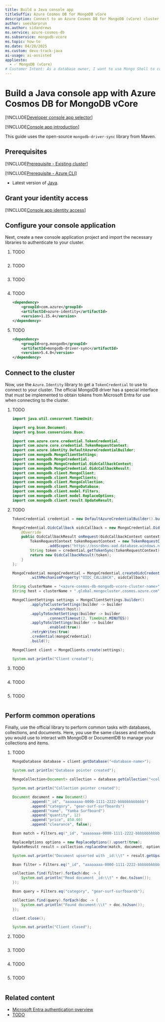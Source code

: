 ```yaml
---
title: Build a Java console app
titleSuffix: Azure Cosmos DB for MongoDB vCore
description: Connect to an Azure Cosmos DB for MongoDB (vCore) cluster by using a Java console application in your preferred developer language.
author: seesharprun
ms.author: sidandrews
ms.service: azure-cosmos-db
ms.subservice: mongodb-vcore
ms.topic: how-to
ms.date: 04/28/2025
ms.custom: devx-track-java
ai-usage: ai-assisted
appliesto:
  - ✅ MongoDB (vCore)
# Customer Intent: As a database owner, I want to use Mongo Shell to connect to and query my database and collections.
---
```


# Build a Java console app with Azure Cosmos DB for MongoDB vCore

[!INCLUDE[Developer console app selector](includes/build-console-app-dev-selector.md)]

[!INCLUDE[Console app introduction](includes/console-app-introduction.md)]

This guide uses the open-source `mongodb-driver-sync` library from Maven.

## Prerequisites

[!INCLUDE[Prerequisite - Existing cluster](includes/prereq-existing-cluster.md)]

[!INCLUDE[Prerequisite - Azure CLI](includes/prereq-azure-cli.md)]

- Latest version of [Java](/java/openjdk).

## Grant your identity access

[!INCLUDE[Console app identity access](includes/console-app-identity-access.md)]

## Configure your console application

Next, create a new console application project and import the necessary libraries to authenticate to your cluster.

1. TODO

    ```bash

    ```

1. TODO

    ```bash

    ```

1. TODO

    ```bash

    ```
    
1. TODO

    ```xml
    <dependency>
        <groupId>com.azure</groupId>
        <artifactId>azure-identity</artifactId>
        <version>1.15.4</version>
    </dependency>
    ```
    
1. TODO
    
    ```xml
    <dependency>
        <groupId>org.mongodb</groupId>
        <artifactId>mongodb-driver-sync</artifactId>
        <version>5.4.0</version>
    </dependency>
    ```

## Connect to the cluster

Now, use the `Azure.Identity` library to get a `TokenCredential` to use to connect to your cluster. The official MongoDB driver has a special interface that must be implemented to obtain tokens from Microsoft Entra for use when connecting to the cluster.

1. TODO

    ```java
    import java.util.concurrent.TimeUnit;
    
    import org.bson.Document;
    import org.bson.conversions.Bson;
    
    import com.azure.core.credential.TokenCredential;
    import com.azure.core.credential.TokenRequestContext;
    import com.azure.identity.DefaultAzureCredentialBuilder;
    import com.mongodb.MongoClientSettings;
    import com.mongodb.MongoCredential;
    import com.mongodb.MongoCredential.OidcCallbackContext;
    import com.mongodb.MongoCredential.OidcCallbackResult;
    import com.mongodb.client.MongoClient;
    import com.mongodb.client.MongoClients;
    import com.mongodb.client.MongoCollection;
    import com.mongodb.client.MongoDatabase;
    import com.mongodb.client.model.Filters;
    import com.mongodb.client.model.ReplaceOptions;
    import com.mongodb.client.result.UpdateResult;
    ```

1. TODO

    ```java
    TokenCredential credential = new DefaultAzureCredentialBuilder().build();

    MongoCredential.OidcCallback oidcCallback = new MongoCredential.OidcCallback() {
        @Override
        public OidcCallbackResult onRequest(OidcCallbackContext context) {
            TokenRequestContext tokenRequestContext = new TokenRequestContext()
                    .addScopes("https://ossrdbms-aad.database.windows.net/.default");
            String token = credential.getTokenSync(tokenRequestContext).getToken();
            return new OidcCallbackResult(token);
        }
    };

    MongoCredential mongoCredential = MongoCredential.createOidcCredential(null)
            .withMechanismProperty("OIDC_CALLBACK", oidcCallback);

    String clusterName = "<azure-cosmos-db-mongodb-vcore-cluster-name>";
    String host = clusterName + ".global.mongocluster.cosmos.azure.com";

    MongoClientSettings settings = MongoClientSettings.builder()
            .applyToClusterSettings(builder -> builder
                    .srvHost(host))
            .applyToSocketSettings(builder -> builder
                    .connectTimeout(2, TimeUnit.MINUTES))
            .applyToSslSettings(builder -> builder
                    .enabled(true))
            .retryWrites(true)
            .credential(mongoCredential)
            .build();

    MongoClient client = MongoClients.create(settings);

    System.out.println("Client created");
    ```

1. TODO

    ```java
    
    ```

1. TODO

    ```java
    
    ```

1. TODO

    ```java
    
    ```

## Perform common operations

Finally, use the official library to perform common tasks with databases, collections, and documents. Here, you use the same classes and methods you would use to interact with MongoDB or DocumentDB to manage your collections and items.

1. TODO

    ```java
    MongoDatabase database = client.getDatabase("<database-name>");

    System.out.println("Database pointer created");

    MongoCollection<Document> collection = database.getCollection("<collection-name>");

    System.out.println("Collection pointer created");

    Document document = new Document()
            .append("_id", "aaaaaaaa-0000-1111-2222-bbbbbbbbbbbb")
            .append("category", "gear-surf-surfboards")
            .append("name", "Yamba Surfboard")
            .append("quantity", 12)
            .append("price", 850.00)
            .append("clearance", false);

    Bson match = Filters.eq("_id", "aaaaaaaa-0000-1111-2222-bbbbbbbbbbbb");

    ReplaceOptions options = new ReplaceOptions().upsert(true);
    UpdateResult result = collection.replaceOne(match, document, options);

    System.out.println("Document upserted with _id:\\t" + result.getUpsertedId().asString().getValue());

    Bson filter = Filters.eq("_id", "aaaaaaaa-0000-1111-2222-bbbbbbbbbbbb");

    collection.find(filter).forEach(doc -> {
        System.out.println("Read document _id:\\t" + doc.toJson());
    });

    Bson query = Filters.eq("category", "gear-surf-surfboards");

    collection.find(query).forEach(doc -> {
        System.out.println("Found document:\\t" + doc.toJson());
    });

    client.close();

    System.out.println("Client closed");
    ```

1. TODO

    ```java
    
    ```

1. TODO

    ```java
    
    ```

1. TODO

    ```java
    
    ```

1. TODO

    ```java
    
    ```

## Related content

- [Microsoft Entra authentication overview](entra-authentication.md)
- [TODO](about:blank)
